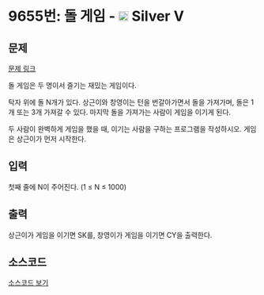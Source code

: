 # 9655번: 돌 게임 - <img src="https://static.solved.ac/tier_small/6.svg" style="height:20px" /> Silver V

<!-- performance -->

<!-- 문제 제출 후 깃허브에 푸시를 했을 때 제출한 코드의 성능이 입력될 공간입니다.-->

<!-- end -->

## 문제

[문제 링크](https://boj.kr/9655)


<p>돌 게임은 두 명이서 즐기는 재밌는 게임이다.</p>

<p>탁자 위에 돌 N개가 있다. 상근이와 창영이는 턴을 번갈아가면서 돌을 가져가며, 돌은 1개 또는&nbsp;3개&nbsp;가져갈 수 있다. 마지막 돌을 가져가는 사람이 게임을 이기게 된다.</p>

<p>두 사람이 완벽하게 게임을 했을 때, 이기는 사람을 구하는 프로그램을 작성하시오. 게임은 상근이가 먼저 시작한다.</p>



## 입력


<p>첫째 줄에 N이 주어진다. (1 ≤&nbsp;N ≤ 1000)</p>



## 출력


<p>상근이가 게임을 이기면 SK를, 창영이가 게임을 이기면 CY을 출력한다.</p>



## 소스코드

[소스코드 보기](돌%20게임.cpp)